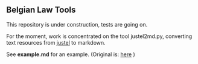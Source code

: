 ## Belgian Law Tools
This repository is under construction, tests are going on.

For the moment, work is concentrated on the tool justel2md.py, converting
text resources from [justel](https://www.ejustice.just.fgov.be/cgi_loi/loi.pl) to markdown.

See **example.md** for an example. (Original is: [here](http://www.ejustice.just.fgov.be/eli/loi/1804/03/21/1804032150/justel) )
